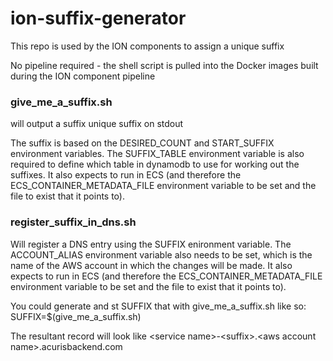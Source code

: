 # ion-suffix-generator

This repo is used by the ION components to assign a unique suffix

No pipeline required - the shell script is pulled into the Docker images built during the ION component pipeline

### give_me_a_suffix.sh

will output a suffix unique suffix on stdout

The suffix is based on the DESIRED_COUNT and START_SUFFIX environment variables.
The SUFFIX_TABLE environment variable is also required to define which table in dynamodb to use for working out the suffixes.
It also expects to run in ECS (and therefore the ECS_CONTAINER_METADATA_FILE environment variable to be set and the file to exist that it points to).

### register_suffix_in_dns.sh

Will register a DNS entry using the SUFFIX enironment variable.
The ACCOUNT_ALIAS environment variable also needs to be set, which is the name of the AWS account in which the changes will be made.
It also expects to run in ECS (and therefore the ECS_CONTAINER_METADATA_FILE environment variable to be set and the file to exist that it points to).

You could generate and st SUFFIX that with give_me_a_suffix.sh like so:
SUFFIX=$(give_me_a_suffix.sh)

The resultant record will look like &lt;service name&gt;-&lt;suffix&gt;.&lt;aws account name&gt;.acurisbackend.com